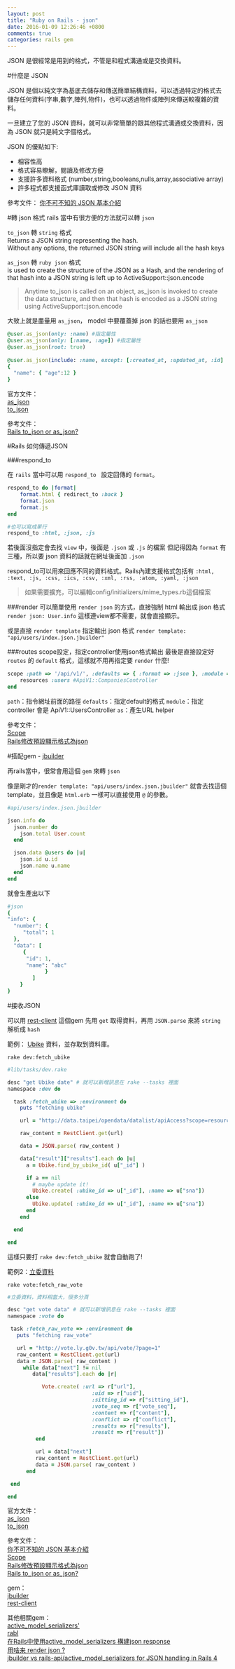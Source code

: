 ```yaml
---
layout: post
title: "Ruby on Rails - json"
date: 2016-01-09 12:26:46 +0800
comments: true
categories: rails gem
---
```


JSON 是很經常是用到的格式，不管是和程式溝通或是交換資料。

<!--more-->

#什麼是 JSON

JSON 是個以純文字為基底去儲存和傳送簡單結構資料，可以透過特定的格式去儲存任何資料(字串,數字,陣列,物件)，也可以透過物件或陣列來傳送較複雜的資料。

一旦建立了您的 JSON 資料，就可以非常簡單的跟其他程式溝通或交換資料，因為 JSON 就只是純文字個格式。

JSON 的優點如下:

* 相容性高
* 格式容易瞭解，閱讀及修改方便
* 支援許多資料格式 (number,string,booleans,nulls,array,associative array)
* 許多程式都支援函式庫讀取或修改 JSON 資料

參考文件：
[你不可不知的 JSON 基本介紹](https://blog.wu-boy.com/2011/04/%E4%BD%A0%E4%B8%8D%E5%8F%AF%E4%B8%8D%E7%9F%A5%E7%9A%84-json-%E5%9F%BA%E6%9C%AC%E4%BB%8B%E7%B4%B9/)

#轉 json 格式
rails 當中有很方便的方法就可以轉 `json`  

`to_json` 轉 `string` 格式  
Returns a JSON string representing the hash.   
Without any options, the returned JSON string will include all the hash keys

`as_json` 轉 `ruby json` 格式   
is used to create the structure of the JSON as a Hash, and the rendering of that hash into a JSON string is left up to ActiveSupport::json.encode

>Anytime to_json is called on an object, as_json is invoked to create the data structure, and then that hash is encoded as a JSON string using ActiveSupport::json.encode

大致上就是盡量用 `as_json`， model 中要覆蓋掉 json 的話也要用 `as_json`

```ruby
@user.as_json(only: :name) #指定屬性
@user.as_json(only: [:name, :age]) #指定屬性
@user.as_json(root: true)
￼￼￼@user.as_json(include: :name, except: [:created_at, :updated_at, :id]
{
  "name": { "age":12 }
}
```

官方文件：  
[as_json](http://api.rubyonrails.org/classes/ActiveModel/Serializers/JSON.html#method-i-as_json)  
[to_json](http://apidock.com/rails/Hash/to_json)

參考文件：  
[Rails to_json or as_json?](http://jonathanjulian.com/2010/04/rails-to_json-or-as_json/)  

#Rails 如何傳遞JSON

###respond_to

在 `rails` 當中可以用 `respond_to ` 設定回傳的 `format`。

```ruby
respond_to do |format|
	format.html { redirect_to :back }
	format.json
	format.js
end

#也可以寫成單行
respond_to :html, :json, :js
```
若後面沒指定會去找 `view` 中，後面是 `.json` 或 `.js` 的檔案
但記得因為 `format` 有三種，所以要 json 資料的話就在網址後面加 `.json`

respond_to可以用來回應不同的資料格式。Rails內建支援格式包括有
`:html, :text, :js, :css, :ics, :csv, :xml, :rss, :atom, :yaml, :json`

>如果需要擴充，可以編輯config/initializers/mime_types.rb這個檔案

###render
可以簡單使用 `render json` 的方式，直接強制 html 輸出成 json 格式
`render json: User.info`
這樣連view都不需要，就會直接顯示。

或是直接 `render template` 指定輸出 json 格式
`render template: "api/users/index.json.jbuilder"`

###routes scope設定，指定controller使用json格式輸出
最後是直接設定好 `routes` 的 `default` 格式，這樣就不用再指定要 `render` 什麼!

```ruby
scope :path => '/api/v1/', :defaults => { :format => :json }, :module => "api_v1", :as => 'v1' do
    resources :users #ApiV1::CompaniesController
end
```
`path`：指令網址前面的路徑
`defaults`：指定default的格式
`module`：指定 controller 會是 ApiV1::UsersController
`as`：產生URL helper


參考文件：  
[Scope](https://ihower.tw/rails4/routing.html)  
[Rails修改預設顯示格式為json](http://motion-express.com/blog/20141124-rails-default-render-json)

#搭配gem - [jbuilder](https://github.com/rails/jbuilder)

再rails當中，很常會用這個 `gem` 來轉 `json`

像是剛才的`render template: "api/users/index.json.jbuilder"`
就會去找這個 template，並且像是 `html.erb` 一樣可以直接使用 `@` 的參數。

```ruby
#api/users/index.json.jbuilder

json.info do
  json.number do
    json.total User.count
  end

  json.data @users do |u|
    json.id u.id
    json.name u.name
  end
end
```
就會生產出以下

```ruby
#json
{
"info": {
  "number": {
     "total": 1
  },
  "data": [
     {
      "id": 1,
      "name": "abc"
			}
		]
	}
}
```

#接收JSON

可以用 [rest-client](https://github.com/rest-client/rest-client) 這個gem
先用 `get` 取得資料，再用 `JSON.parse` 來將 `string` 解析成 `hash`

範例： [Ubike](http://data.taipei/opendata/datalist/apiAccess?scope=resourceAquire&rid=ddb80380-f1b3-4f8e-8016-7ed9cba571d5) 資料，並存取到資料庫。

`rake dev:fetch_ubike`

```ruby
#lib/tasks/dev.rake

desc "get Ubike date" # 就可以新增訊息在 rake --tasks 裡面
namespace :dev do

  task :fetch_ubike => :environment do
    puts "fetching ubike"

    url = "http://data.taipei/opendata/datalist/apiAccess?scope=resourceAquire&rid=ddb80380-f1b3-4f8e-8016-7ed9cba571d5"

    raw_content = RestClient.get(url)

    data = JSON.parse( raw_content )

    data["result"]["results"].each do |u|
      a = Ubike.find_by_ubike_id( u["_id"] )

      if a == nil
        # maybe update it!
        Ubike.create( :ubike_id => u["_id"], :name => u["sna"])
      else
        Ubike.update( :ubike_id => u["_id"], :name => u["sna"])
      end
    end

  end

end
```
這樣只要打 `rake dev:fetch_ubike` 就會自動跑了!

範例2：[立委資料](http://vote.ly.g0v.tw/api/vote/?page=1)

`rake vote:fetch_raw_vote`

```ruby
#立委資料，資料相當大，很多分頁

desc "get vote data" # 就可以新增訊息在 rake --tasks 裡面
namespace :vote do

 task :fetch_raw_vote => :environment do
   puts "fetching raw_vote"

   url = "http://vote.ly.g0v.tw/api/vote/?page=1"
   raw_content = RestClient.get(url)
   data = JSON.parse( raw_content )
     while data["next"] != nil
        data["results"].each do |r|

           Vote.create( :url => r["url"],
                           :uid => r["uid"],
                           :sitting_id => r["sitting_id"],
                           :vote_seq => r["vote_seq"],
                           :content => r["content"],
                           :conflict => r["conflict"],
                           :results => r["results"],
                           :result => r["result"])
         end

         url = data["next"]
         raw_content = RestClient.get(url)
         data = JSON.parse( raw_content )
      end

 end

end
```

官方文件：  
[as_json](http://api.rubyonrails.org/classes/ActiveModel/Serializers/JSON.html#method-i-as_json)  
[to_json](http://apidock.com/rails/Hash/to_json)

參考文件：  
[你不可不知的 JSON 基本介紹](https://blog.wu-boy.com/2011/04/%E4%BD%A0%E4%B8%8D%E5%8F%AF%E4%B8%8D%E7%9F%A5%E7%9A%84-json-%E5%9F%BA%E6%9C%AC%E4%BB%8B%E7%B4%B9/)  
[Scope](https://ihower.tw/rails4/routing.html)  
[Rails修改預設顯示格式為json](http://motion-express.com/blog/20141124-rails-default-render-json)  
[Rails to_json or as_json?](http://jonathanjulian.com/2010/04/rails-to_json-or-as_json/)  

gem：  
[jbuilder](https://github.com/rails/jbuilder)  
[rest-client](https://github.com/rest-client/rest-client)

其他相關gem：  
[active_model_serializers'](https://github.com/rails-api/active_model_serializers)  
[rabl](https://github.com/nesquena/rabl)  
[在Rails中使用active_model_serializers 構建json response](http://toozhao.com/2015/03/21/active-model-serializers/)  
[用啥来 render json ?](https://ruby-china.org/topics/12892)  
[jbuilder vs rails-api/active_model_serializers for JSON handling in Rails 4](http://stackoverflow.com/questions/26097563/jbuilder-vs-rails-api-active-model-serializers-for-json-handling-in-rails-4)